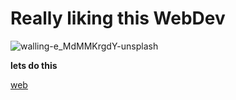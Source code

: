 
# Really liking this WebDev

![walling-e_MdMMKrgdY-unsplash](https://user-images.githubusercontent.com/79047179/129488328-b5766f0d-1b98-40ac-906b-c706662b39f6.jpg)

**lets do this**

[web](https://streamii.de)
